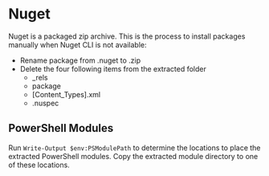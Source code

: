 # Nuget

Nuget is a packaged zip archive. This is the process to install packages manually when Nuget CLI is not available:
- Rename package from .nuget to .zip
- Delete the four following items from the extracted folder
    - _rels
    - package
    - [Content_Types].xml
    - .nuspec


## PowerShell Modules

Run ```Write-Output $env:PSModulePath``` to determine the locations to place the extracted PowerShell modules. Copy the extracted module directory to one of these locations.
